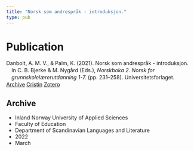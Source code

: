 ```yaml
---
title: "Norsk som andrespråk - introduksjon."
type: pub
---
```

<h1>Publication</h1>
<article id="csl-bib-container-57E8UGDI" class="csl-bib-container">
  <div class="csl-bib-body" style="line-height: 1.35; padding-left: 1em; text-indent:-1em;">
  <div class="csl-entry">Danbolt, A. M. V., &amp; Palm, K. (2021). Norsk som andrespr&#xE5;k - introduksjon. In C. B. Bjerke &amp; M. Nyg&#xE5;rd (Eds.), <i>Norskboka 2. Norsk for grunnskolel&#xE6;rerutdanning 1-7.</i> (pp. 231&#x2013;258). Universitetsforlaget.</div>
</div>
  <div class="csl-bib-buttons">
    <a href="#taxonomy-article-57E8UGDI" class="csl-bib-button">Archive</a>
    <a href="https://app.cristin.no/results/show.jsf?id=2008193" alt="Cristin URL" class="csl-bib-button">Cristin</a>
    <a href="http://zotero.org/groups/5022929/items/57E8UGDI" alt="Zotero URL" class="csl-bib-button">Zotero</a>
  </div>
  <div id="csl-bib-meta-container-57E8UGDI"></div>
</article>
<div id="csl-bib-meta-57E8UGDI" class="csl-bib-meta">
  <article id="taxonomy-article-57E8UGDI" class="taxonomy-article">
    <h1>Archive</h1>
    <ul>
      <li>Inland Norway University of Applied Sciences</li>
      <li>Faculty of Education</li>
      <li>Department of Scandinavian Languages and Literature</li>
      <li>2022</li>
      <li>March</li>
    </ul>
  </article>
</div>
